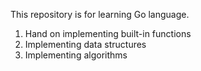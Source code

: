This repository is for learning Go language.
1. Hand on implementing built-in functions
2. Implementing data structures
3. Implementing algorithms